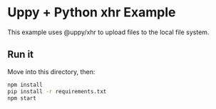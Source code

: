 # Uppy + Python xhr Example

This example uses @uppy/xhr to upload files to the local file system.

## Run it

Move into this directory, then:

```bash
npm install
pip install -r requirements.txt
npm start
```
